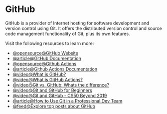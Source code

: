 # GitHub

GitHub is a provider of Internet hosting for software development and version control using Git. It offers the distributed version control and source code management functionality of Git, plus its own features.

Visit the following resources to learn more:

- [@opensource@GitHub Website](https://github.com)
- [@article@GitHub Documentation](https://docs.github.com/en/get-started/quickstart)
- [@opensource@Github Actions](https://github.com/features/actions)
- [@article@Github Actions Documentation](https://docs.github.com/en/actions)
- [@video@What is GitHub?](https://www.youtube.com/watch?v=w3jLJU7DT5E)
- [@video@What is GitHub Actions?](https://youtu.be/URmeTqglS58?si=a_Lgh1S272z7jqv3)
- [@video@Git vs. GitHub: Whats the difference?](https://www.youtube.com/watch?v=wpISo9TNjfU)
- [@video@Git and GitHub for Beginners](https://www.youtube.com/watch?v=RGOj5yH7evk)
- [@video@Git and GitHub - CS50 Beyond 2019](https://www.youtube.com/watch?v=eulnSXkhE7I)
- [@article@How to Use Git in a Professional Dev Team](https://ooloo.io/project/github-flow)
- [@feed@Explore top posts about GitHub](https://app.daily.dev/tags/github?ref=roadmapsh)
